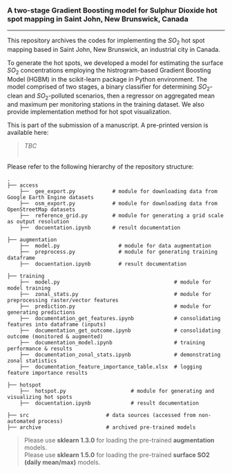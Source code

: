 ### A two-stage Gradient Boosting model for Sulphur Dioxide hot spot mapping in Saint John, New Brunswick, Canada

---------------------------

This repository archives the codes for implementing the $SO_{2}$ hot spot mapping based in Saint John, New Brunswick, an industrial city in Canada.

To generate the hot spots, we developed a model for estimating the surface $SO_{2}$ concentrations employing the histrogram-based Gradient Boosting Model (HGBM) in the scikit-learn package in Python environment.
The model comprised of two stages, a binary classifier for determining $SO_{2}$-clean and $SO_{2}$-polluted scenarios, then a regressor on aggregated mean and maximum per monitoring stations in the training dataset.
We also provide implementation method for hot spot visualization.

This is part of the submission of a manuscript. A pre-printed version is available here:

> <i>TBC</i>
<br><br>


Please refer to the following hierarchy of the repository structure:

    .
    ├── access                   
        ├──  gee_export.py            # module for downloading data from Google Earth Engine datasets
        ├──  osm_export.py            # module for downloading data from OpenStreetMap datasets
        ├──  reference_grid.py        # module for generating a grid scale as output resolution
        ├──  docuentation.ipynb       # result documentation
        
    ├── augmentation                   
        ├──  model.py                   # module for data augmentation
        ├──  preprocess.py              # module for generating training dataframe
        ├──  docuentation.ipynb         # result documentation
        
    ├── training
        ├──  model.py                                     # module for model training
        ├──  zonal_stats.py                               # module for preprocessing raster/vector features
        ├──  prediction.py                                # module for generating predictions
        ├──  documentation_get_features.ipynb             # consolidating features into dataframe (inputs)
        ├──  documentation_get_outcome.ipynb              # consolidating outcome (monitored & augmented)
        ├──  documentation_model.ipynb                    # training performance & results
        ├──  documentation_zonal_stats.ipynb              # demonstrating zonal statistics
        ├──  documentation_feature_importance_table.xlsx  # logging feature importance results

    ├── hotspot
        ├──  hotspot.py                     # module for generating and visualizing hot spots
        ├──  docuentation.ipynb             # result documentation
        
    ├── src                         # data sources (accessed from non-automated process)
    ├── archive                     # archived pre-trained models


> Please use <b>sklearn 1.3.0</b> for loading the pre-trained <b>augmentation</b> models. <br>
> Please use <b>sklearn 1.5.0</b> for loading the pre-trained <b>surface SO2 (daily mean/max)</b> models.



